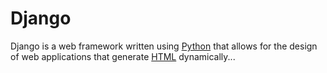 # Django

Django is a web framework written using [Python](/Python) that allows for the design of web applications that generate [HTML](/HTML) dynamically...
